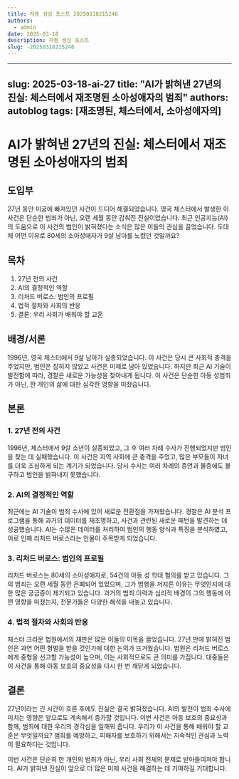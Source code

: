 ```yaml
---
title: 자동 생성 포스트 20250318215246
authors:
  - admin
date: 2025-03-18
description: 자동 생성 포스트
slug: -20250318215246
---
```


---
slug: 2025-03-18-ai-27
title: "AI가 밝혀낸 27년의 진실: 체스터에서 재조명된 소아성애자의 범죄"
authors: autoblog
tags: [재조명된, 체스터에서, 소아성애자의]
---

# AI가 밝혀낸 27년의 진실: 체스터에서 재조명된 소아성애자의 범죄

## 도입부
27년 동안 미궁에 빠져있던 사건이 드디어 해결되었습니다. 영국 체스터에서 발생한 이 사건은 단순한 범죄가 아닌, 오랜 세월 동안 감춰진 진실이었습니다. 최근 인공지능(AI)의 도움으로 이 사건의 범인이 밝혀졌다는 소식은 많은 이들의 관심을 끌었습니다. 도대체 어떤 이유로 80세의 소아성애자가 9살 남아를 노렸던 것일까요? 

## 목차
1. 27년 전의 사건
2. AI의 결정적인 역할
3. 리처드 버로스: 범인의 프로필
4. 법적 절차와 사회의 반응
5. 결론: 우리 사회가 배워야 할 교훈

## 배경/서론
1996년, 영국 체스터에서 9살 남아가 실종되었습니다. 이 사건은 당시 큰 사회적 충격을 주었지만, 범인은 잡히지 않았고 사건은 미제로 남아 있었습니다. 하지만 최근 AI 기술이 발전함에 따라, 경찰은 새로운 가능성을 찾아내게 됩니다. 이 사건은 단순한 아동 성범죄가 아닌, 한 개인의 삶에 대한 심각한 영향을 미쳤습니다.

## 본론
### 1. 27년 전의 사건
1996년, 체스터에서 9살 소년이 실종되었고, 그 후 여러 차례 수사가 진행되었지만 범인을 찾는 데 실패했습니다. 이 사건은 지역 사회에 큰 충격을 주었고, 많은 부모들이 자녀를 더욱 조심하게 되는 계기가 되었습니다. 당시 수사는 여러 차례의 증언과 물증에도 불구하고 범인을 밝혀내지 못했습니다. 

### 2. AI의 결정적인 역할
최근에는 AI 기술이 범죄 수사에 있어 새로운 전환점을 가져왔습니다. 경찰은 AI 분석 프로그램을 통해 과거의 데이터를 재조명하고, 사건과 관련된 새로운 패턴을 발견하는 데 성공했습니다. AI는 수많은 데이터를 처리하여 범인의 행동 양식과 특징을 분석하였고, 이로 인해 리처드 버로스라는 인물이 주목받게 되었습니다. 

### 3. 리처드 버로스: 범인의 프로필
리처드 버로스는 80세의 소아성애자로, 54건의 아동 성 학대 혐의를 받고 있습니다. 그의 범죄는 오랜 세월 동안 은폐되어 있었으며, 그가 범행을 저지른 이유는 무엇인지에 대한 많은 궁금증이 제기되고 있습니다. 과거의 범죄 이력과 심리적 배경이 그의 행동에 어떤 영향을 미쳤는지, 전문가들은 다양한 해석을 내놓고 있습니다. 

### 4. 법적 절차와 사회의 반응
체스터 크라운 법원에서의 재판은 많은 이들의 이목을 끌었습니다. 27년 만에 밝혀진 범인은 과연 어떤 형벌을 받을 것인가에 대한 논의가 뜨거웠습니다. 법원은 리처드 버로스에게 중형을 선고할 가능성이 높으며, 이는 사회적으로도 큰 의미를 가집니다. 대중들은 이 사건을 통해 아동 보호의 중요성을 다시 한 번 깨닫게 되었습니다.

## 결론
27년이라는 긴 시간이 흐른 후에도 진실은 결국 밝혀졌습니다. AI의 발전이 범죄 수사에 미치는 영향은 앞으로도 계속해서 증가할 것입니다. 이번 사건은 아동 보호의 중요성과 함께, 범죄에 대한 우리의 경각심을 일깨워 줍니다. 우리가 이 사건을 통해 배워야 할 교훈은 무엇일까요? 범죄를 예방하고, 피해자를 보호하기 위해서는 지속적인 관심과 노력이 필요하다는 것입니다. 

이번 사건은 단순히 한 개인의 범죄가 아닌, 우리 사회 전체의 문제로 받아들여져야 합니다. AI가 밝혀낸 진실이 앞으로 더 많은 미제 사건을 해결하는 데 기여하길 기대합니다.
